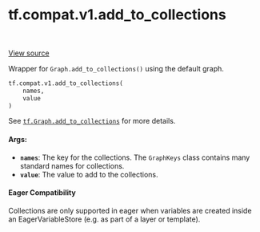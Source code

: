 <div itemscope itemtype="http://developers.google.com/ReferenceObject">
<meta itemprop="name" content="tf.compat.v1.add_to_collections" />
<meta itemprop="path" content="Stable" />
</div>

# tf.compat.v1.add_to_collections

<!-- Insert buttons and diff -->

<table class="tfo-notebook-buttons tfo-api" align="left">
</table>

<a target="_blank" href="/code/stable/tensorflow/python/framework/ops.py">View source</a>



Wrapper for `Graph.add_to_collections()` using the default graph.

``` python
tf.compat.v1.add_to_collections(
    names,
    value
)
```



<!-- Placeholder for "Used in" -->

See <a href="../../../tf/Graph.md#add_to_collections"><code>tf.Graph.add_to_collections</code></a>
for more details.

#### Args:


* <b>`names`</b>: The key for the collections. The `GraphKeys` class contains many
  standard names for collections.
* <b>`value`</b>: The value to add to the collections.

#### Eager Compatibility
Collections are only supported in eager when variables are created inside
an EagerVariableStore (e.g. as part of a layer or template).



